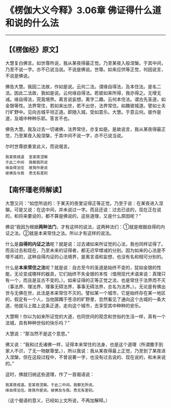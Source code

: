 # 《楞伽大义今释》3.06章 佛证得什么道和说的什么法

------

## 【《楞伽经》原文】

大慧复白佛言。如世尊所说，我从某夜得最正觉。乃至某夜入般涅槃。于其中间，乃至不说一字。亦不已说当说。不说是佛说。世尊。如来应供等正觉，何因说言，不说是佛说。

佛告大慧。我因二法故，作如是说。云何二法。谓缘自得法，及本住法。是名二法。因此二法故，我如是说。云何缘自得法。若彼如来所得，我亦得之。无增无减。缘自得法，究竟境界。离言说妄想。离字二趣。云何本住法。谓古先圣道，如金银等性。法界常住，若如来出世，若不出世，法界常住。如趣彼城道。譬如士夫行旷野中。见向古城平坦正道。即随入城，受如意乐。大慧。于意云何。彼作是道，及城中种种乐耶。答言不也。

佛告大慧。我及过去一切诸佛，法界常住，亦复如是。是故说言，我从某夜得最正觉，乃至某夜入般涅槃，于其中间不说一字，亦不已说当说。

尔时世尊欲重宣此义，而说偈言。

```
我某夜成道  至某夜涅槃
于此二中间  我都我所说
缘自得法住  故我作是说
彼佛及与我  悉无有差别
```



## 【南怀瑾老师解读】

大慧又问：“如您所说的：于某天的夜里证得正等正觉。乃至于说：在某夜进入涅槃。可是又说：在这中间，并未说过一字。而且还说：过去已说的，现在正在说的，和将来要说的，都不算是佛说的，这些道理，又是什么原因呢？”

佛说“我因为根据**两种法门**，才有这样的说法，这两种法们：①就是根据自得的内证之法。②就是本来常住之法。所以才有这样的说法。

什么是**自得的内证之法**呢？就是说：过去诸如来所证觉的心法，我也同样证得了。而且过去和现在，乃至未来的证得者，都无迟早增减的分别。因为如来的心法是不增不减的，这种自得内证的心法境界，是离言语和妄想，也没有名和相可分别的。

什么是**本来常住之法**呢？就是说：自古至今的圣道是始终不变的，犹如金银的性能，无论变成哪样的器具，它们始终不失金银的本性（借用现代术语来说：真理只有一个，而且是亘古不变的。）。如来证得的正等正觉之法，也是常住于法界而不灭（事法界、理法界、理事无碍法界，事事无碍法界，总名为法界。）。无论是有佛出世与无佛在世，此法是本来常住不灭的。譬如某一个城市，它是始终存在某一地区的，假定有一个人，当他踯躅于苍凉的旷野里，忽然看见了通向这个古城的一条大道，他就马上踏上这条正道，走向这个城市，去享受其中种种的安乐。

大慧啊！你以为如来所证觉的大道，也同世间的观念和世俗的生活一样，真有一个法城，具有种种世俗的快乐吗？”

大慧说：“那当然不是这个意思。”

佛又说：“我和过去诸佛一样，证得本来常住的法身，也是这个道理（所谓撒手到家人不识，了无一物献尊堂。），所以我说：我从某夜得最上正觉，乃至到了某夜进入涅槃，但在这段过程中，不曾说著一字，也没有过去说的、现在说的，和未来说的。”

这时，佛就归纳这些道理，作了一首偈语说：

```
我某夜成道。至某夜涅槃。于此二中间。我都无所说。
缘自得法住。故我作是说。彼佛及与我。悉无有差别。
```

（这个偈语的意义，已经如上文所说，不再加解释。）

